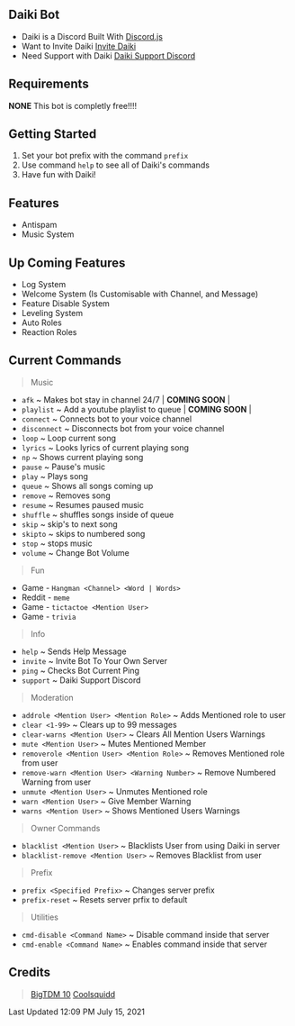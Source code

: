 ## Daiki Bot
* Daiki is a Discord Built With [Discord.js](http://discord.js.org/)
* Want to Invite Daiki [Invite Daiki](https://rebrand.ly/daiki-invite)
* Need Support with Daiki [Daiki Support Discord](https://rebrand.ly/daiki-support)

## Requirements
**NONE** This bot is completly free!!!!

## Getting Started
1. Set your bot prefix with the command `prefix`
2. Use command `help` to see all of Daiki's commands
3. Have fun with Daiki!

## Features
* Antispam
* Music System

## Up Coming Features
* Log System
* Welcome System (Is Customisable with Channel, and Message)
* Feature Disable System
* Leveling System
* Auto Roles
* Reaction Roles

## Current Commands
> Music
* `afk` ~ Makes bot stay in channel 24/7 | **COMING SOON** |
* `playlist` ~ Add a youtube playlist to queue | **COMING SOON** |
* `connect` ~ Connects bot to your voice channel
* `disconnect` ~ Disconnects bot from your voice channel
* `loop` ~ Loop current song
* `lyrics` ~ Looks lyrics of current playing song
* `np` ~ Shows current playing song
* `pause` ~ Pause's music
* `play` ~ Plays song
* `queue` ~ Shows all songs coming up
* `remove` ~ Removes song
* `resume` ~ Resumes paused music
* `shuffle` ~ shuffles songs inside of queue
* `skip` ~ skip's to next song
* `skipto` ~ skips to numbered song
* `stop` ~ stops music
* `volume` ~ Change Bot Volume

> Fun
* Game - `Hangman <Channel> <Word | Words>`
* Reddit - `meme`
* Game - `tictactoe <Mention User>`
* Game - `trivia`

> Info
* `help` ~ Sends Help Message
* `invite` ~ Invite Bot To Your Own Server
* `ping` ~ Checks Bot Current Ping
* `support` ~ Daiki Support Discord

> Moderation
* `addrole <Mention User> <Mention Role>` ~ Adds Mentioned role to user
* `clear <1-99>` ~ Clears up to 99 messages
* `clear-warns <Mention User>` ~ Clears All Mention Users Warnings 
* `mute <Mention User>` ~ Mutes Mentioned Member
* `removerole <Mention User> <Mention Role>` ~ Removes Mentioned role from user
* `remove-warn <Mention User> <Warning Number>` ~ Remove Numbered Warning from user
* `unmute <Mention User>` ~ Unmutes Mentioned role
* `warn <Mention User>` ~ Give Member Warning
* `warns <Mention User>` ~ Shows Mentioned Users Warnings

> Owner Commands
* `blacklist <Mention User>` ~ Blacklists User from using Daiki in server
* `blacklist-remove <Mention User>` ~ Removes Blacklist from user

> Prefix
* `prefix <Specified Prefix>` ~ Changes server prefix
* `prefix-reset` ~ Resets server prfix to default
	
> Utilities
* `cmd-disable <Command Name>` ~ Disable command inside that server
* `cmd-enable <Command Name>` ~ Enables command inside that server

## Credits
> [BigTDM 10](https://rebrand.ly/daiki-discord)
> [Coolsquidd](https://rebrand.ly/daiki-discord)

Last Updated 12:09 PM July 15, 2021
